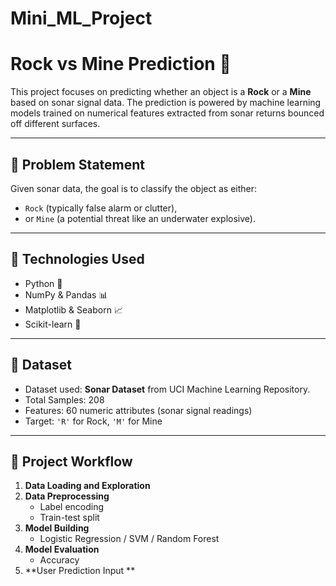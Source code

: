# Mini_ML_Project
# Rock vs Mine Prediction 🎯

This project focuses on predicting whether an object is a **Rock** or a **Mine** based on sonar signal data. The prediction is powered by machine learning models trained on numerical features extracted from sonar returns bounced off different surfaces.

---

## 📌 Problem Statement

Given sonar data, the goal is to classify the object as either:
- `Rock` (typically false alarm or clutter),
- or `Mine` (a potential threat like an underwater explosive).

---

## 🧠 Technologies Used

- Python 🐍
- NumPy & Pandas 📊
- Matplotlib & Seaborn 📈
- Scikit-learn 🤖

---

## 📂 Dataset

- Dataset used: **Sonar Dataset** from UCI Machine Learning Repository.
- Total Samples: 208
- Features: 60 numeric attributes (sonar signal readings)
- Target: `'R'` for Rock, `'M'` for Mine

---

## 🚀 Project Workflow

1. **Data Loading and Exploration**
2. **Data Preprocessing**
   - Label encoding
   - Train-test split
3. **Model Building**
   - Logistic Regression / SVM / Random Forest
4. **Model Evaluation**
   - Accuracy
5. **User Prediction Input **


